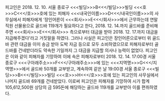 피고인은 2018. 12. 10. 서울 종로구 <<<빌딩>>>B<<</빌딩>>>빌딩 <<<호>>>C<<</호>>>호에 있는 피해자 <<<내국인이름>>>D<<</내국인이름>>>의 사무실에서 피해자에게 ‘장인어른이 <<<회사>>>E<<</회사>>>에서 근무하는데 연말 직원 선물용으로 골드바 119개가 필요하다고 한다, 2018. 12. 14.까지 골드바를 준비해주면 <<<회사>>>E<<</회사>>> 측으로부터 대금을 받아 2018. 12. 17.까지 대금을 지급해주겠다'라고 거짓말을 하였다.
그러나 사실은 피고인은 장인어른으로부터 위 골드바 관련 대금을 이미 송금 받아 도박 자금 등으로 모두 소비하였으므로 피해자로부터 골드바를 건네받더라도 약속한 기일까지 그 대금을 지급할 의사나 능력이 없었다.
피고인은 이와 같이 피해자를 기망하여 이에 속은 피해자로부터 2018. 12. 14. 17:00경 서울 종로구 <<<구아래주소>>>F<<</구아래주소>>>에 있는 <<<지역명>>>G<<</지역명>>>에서 골드바 50개를 교부받고, 계속하여 같은 날 19:00경 서울 종로구 <<<빌딩>>>B<<</빌딩>>>빌딩 <<<호>>>H<<</호>>>호에 있는 피고인의 사무실에서 나머지 골드바 69개를 건네받았다.
이로써 피고인은 피해자를 기망하여 시가 합계 105,612,500원 상당의 금 595돈에 해당하는 골드바 119개를 교부받아 이를 편취하였다.